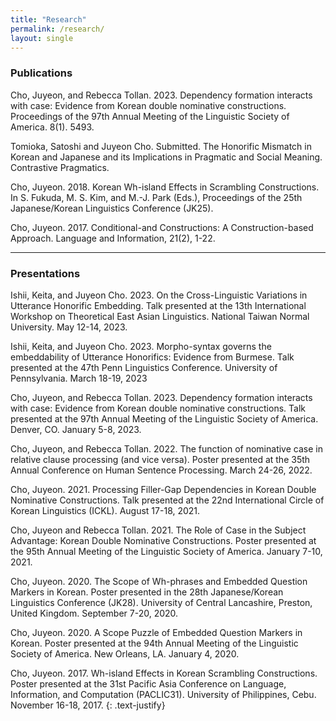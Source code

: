 ```yaml
---
title: "Research"
permalink: /research/
layout: single
---
```


### Publications

Cho, Juyeon, and Rebecca Tollan. 2023. Dependency formation interacts with case: Evidence from Korean double nominative constructions. Proceedings of the 97th Annual Meeting of the Linguistic Society of America. 8(1). 5493.

Tomioka, Satoshi and Juyeon Cho. Submitted. The Honorific Mismatch in Korean and Japanese and its Implications in Pragmatic and Social Meaning. Contrastive Pragmatics.

Cho, Juyeon. 2018. Korean Wh-island Effects in Scrambling Constructions. In S. Fukuda, M. S. Kim, and M.-J. Park (Eds.), Proceedings of the 25th Japanese/Korean Linguistics Conference (JK25).

Cho, Juyeon. 2017. Conditional-and Constructions: A Construction-based Approach. Language and Information, 21(2), 1-22.

---

### Presentations

Ishii, Keita, and Juyeon Cho. 2023. On the Cross-Linguistic Variations in Utterance Honorific Embedding. Talk presented at the 13th International Workshop on Theoretical East Asian Linguistics. National Taiwan Normal University. May 12-14, 2023.

Ishii, Keita, and Juyeon Cho. 2023. Morpho-syntax governs the embeddability of Utterance Honorifics: Evidence from Burmese. Talk presented at the 47th Penn Linguistics Conference. University of Pennsylvania. March 18-19, 2023

Cho, Juyeon, and Rebecca Tollan. 2023. Dependency formation interacts with case: Evidence from Korean double nominative constructions. Talk presented at the 97th Annual Meeting of the Linguistic Society of America. Denver, CO. January 5-8, 2023.

Cho, Juyeon, and Rebecca Tollan. 2022. The function of nominative case in relative clause processing (and vice versa). Poster presented at the 35th Annual Conference on Human Sentence Processing. March 24-26, 2022.

Cho, Juyeon. 2021. Processing Filler-Gap Dependencies in Korean Double Nominative Constructions. Talk presented at the 22nd International Circle of Korean Linguistics (ICKL). August 17-18, 2021.

Cho, Juyeon and Rebecca Tollan. 2021. The Role of Case in the Subject Advantage: Korean Double Nominative Constructions. Poster presented at the 95th Annual Meeting of the Linguistic Society of America. January 7-10, 2021.

Cho, Juyeon. 2020. The Scope of Wh-phrases and Embedded Question Markers in Korean. Poster presented in the 28th Japanese/Korean Linguistics Conference (JK28). University of Central Lancashire, Preston, United Kingdom. September 7-20, 2020.

Cho, Juyeon. 2020. A Scope Puzzle of Embedded Question Markers in Korean. Poster presented at the 94th Annual Meeting of the Linguistic Society of America. New Orleans, LA. January 4, 2020.

Cho, Juyeon. 2017. Wh-island Effects in Korean Scrambling Constructions. Poster presented at the 31st Pacific Asia Conference on Language, Information, and Computation (PACLIC31). University of Philippines, Cebu. November 16-18, 2017.
{: .text-justify}
